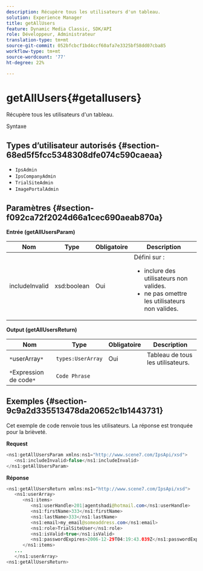 ```yaml
---
description: Récupère tous les utilisateurs d'un tableau.
solution: Experience Manager
title: getAllUsers
feature: Dynamic Media Classic, SDK/API
role: Développeur, Administrateur
translation-type: tm+mt
source-git-commit: 052bfcbcf1bd4ccf60afa7e3325bf58dd07cba85
workflow-type: tm+mt
source-wordcount: '77'
ht-degree: 22%

---
```



# getAllUsers{#getallusers}

Récupère tous les utilisateurs d&#39;un tableau.

Syntaxe

## Types d’utilisateur autorisés {#section-68ed5f5fcc5348308dfe074c590caeaa}

* `IpsAdmin`
* `IpsCompanyAdmin`
* `TrialSiteAdmin`
* `ImagePortalAdmin`

## Paramètres {#section-f092ca72f2024d66a1cec690aeab870a}

**Entrée (getAllUsersParam)**

<table id="table_1FE6DDADBD134E6D8BD4B52F1EAD2E85"> 
 <thead> 
  <tr> 
   <th colname="col1" class="entry"> Nom </th> 
   <th colname="col2" class="entry"> Type </th> 
   <th colname="col3" class="entry"> Obligatoire </th> 
   <th colname="col4" class="entry"> Description </th> 
  </tr> 
 </thead>
 <tbody> 
  <tr> 
   <td colname="col1"> <span class="codeph"> <span class="varname"> includeInvalid</span> </span> </td> 
   <td colname="col2"> <span class="codeph"> xsd:boolean</span> </td> 
   <td colname="col3"> Oui </td> 
   <td colname="col4">Défini sur : 
    <ul id="ul_FB9F59A8293B4CCA98E42EBF8412C77B"> 
     <li id="li_3C2E6C4D3478411FA1A34D5CBFFC8108"><span class="codeph"> </span> inclure des utilisateurs non valides. </li> 
     <li id="li_7FCA0DE4BE2248A690076FEC6854F5CE"><span class="codeph"> </span> ne pas omettre les utilisateurs non valides. </li> 
    </ul> </td> 
  </tr> 
 </tbody> 
</table>

**Output (getAllUsersReturn)**

| Nom | Type | Obligatoire | Description |
|---|---|---|---|
| `*`userArray`*` | `types:UserArray` | Oui | Tableau de tous les utilisateurs. |
| `*`Expression de code`*` | `Code Phrase` |  |  |

## Exemples {#section-9c9a2d335513478da20652c1b1443731}

Cet exemple de code renvoie tous les utilisateurs. La réponse est tronquée pour la brièveté.

**Request**

```java
<ns1:getAllUsersParam xmlns:ns1="http://www.scene7.com/IpsApi/xsd">
   <ns1:includeInvalid>false</ns1:includeInvalid>
</ns1:getAllUsersParam>
```

**Réponse**

```java
<ns1:getAllUsersReturn xmlns:ns1="http://www.scene7.com/IpsApi/xsd">
   <ns1:userArray>
      <ns1:items>
         <ns1:userHandle>201|agentshadi@hotmail.com</ns1:userHandle>
         <ns1:firstName>333</ns1:firstName>
         <ns1:lastName>333</ns1:lastName>
         <ns1:email>my_email@someaddress.com</ns1:email>
         <ns1:role>TrialSiteUser</ns1:role>
         <ns1:isValid>true</ns1:isValid>
         <ns1:passwordExpires>2006-12-29T04:19:43.039Z</ns1:passwordExpires>
      </ns1:items>
   ...
   </ns1:userArray>
<ns1:getAllUsersReturn>
```

